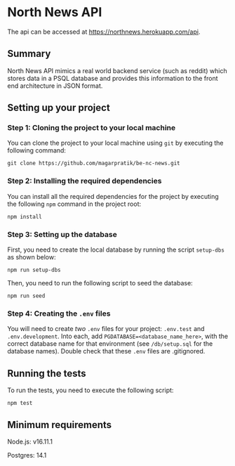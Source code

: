# North News API

The api can be accessed at <https://northnews.herokuapp.com/api>.

## Summary

North News API mimics a real world backend service (such as reddit) which stores data in a PSQL database and provides this information to the front end architecture in JSON format.

## Setting up your project

### Step 1: Cloning the project to your local machine

You can clone the project to your local machine using `git` by executing the following command:

```
git clone https://github.com/magarpratik/be-nc-news.git
```

### Step 2: Installing the required dependencies

You can install all the required dependencies for the project by executing the following `npm` command in the project root:

```
npm install
```

### Step 3: Setting up the database

First, you need to create the local database by running the script `setup-dbs` as shown below:

```
npm run setup-dbs
```

Then, you need to run the following script to seed the database:

```
npm run seed
```

### Step 4: Creating the `.env` files

You will need to create _two_ `.env` files for your project: `.env.test` and `.env.development`. Into each, add `PGDATABASE=<database_name_here>`, with the correct database name for that environment (see `/db/setup.sql` for the database names). Double check that these `.env` files are .gitignored.

## Running the tests

To run the tests, you need to execute the following script:

```
npm test
```

## Minimum requirements

Node.js: v16.11.1

Postgres: 14.1
